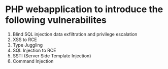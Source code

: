 # PHP webapplication to introduce the following vulnerabilites

1. Blind SQL injection data exfiltration and privilege escalation
2. XSS to RCE
3. Type Juggling
4. SQL Injection to RCE
5. SSTI (Server Side Template Injection)
6. Command Injection
